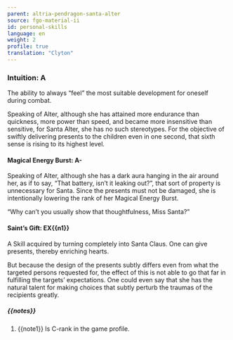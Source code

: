 ```yaml
---
parent: altria-pendragon-santa-alter
source: fgo-material-ii
id: personal-skills
language: en
weight: 2
profile: true
translation: "Clyton"
---
```


### Intuition: A

The ability to always “feel” the most suitable development for oneself during combat.

Speaking of Alter, although she has attained more endurance than quickness, more power than speed, and became more insensitive than sensitive, for Santa Alter, she has no such stereotypes. For the objective of swiftly delivering presents to the children even in one second, that sixth sense is rising to its highest level.

#### Magical Energy Burst: A-

Speaking of Alter, although she has a dark aura hanging in the air around her, as if to say, “That battery, isn’t it leaking out?”, that sort of property is unnecessary for Santa. Since the presents must not be damaged, she is intentionally lowering the rank of her Magical Energy Burst.

“Why can’t you usually show that thoughtfulness, Miss Santa?”

#### Saint’s Gift: EX{{n1}}

A Skill acquired by turning completely into Santa Claus. One can give presents, thereby enriching hearts.

But because the design of the presents subtly differs even from what the targeted persons requested for, the effect of this is not able to go that far in fulfilling the targets’ expectations. One could even say that she has the natural talent for making choices that subtly perturb the traumas of the recipients greatly.

##### {{notes}}

1. {{note1}} Is C-rank in the game profile.
